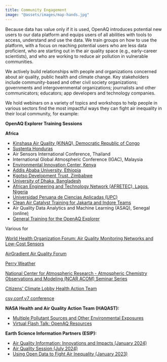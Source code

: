 ```yaml
---
title: Community Engagement
image: "@assets/images/map-hands.jpg"
---
```

Because data has value only if it is used, OpenAQ introduces potential new users to our data platform and equips users of all abilities with tools to access, understand and use the data. We train groups on how to use the platform, with a focus on reaching potential users who are less data proficient, who are starting out in the air quality space (e.g., early-career scientists), and who are working to reduce air pollution in vulnerable communities.

We actively build relationships with people and organizations concerned about air quality, public health and climate change. Key stakeholders include community-based and other civil society organizations; governments and intergovernmental organizations; journalists and other communicators; educators; app developers and technology companies.

We hold webinars on a variety of topics and workshops to help people in various sectors find the most impactful ways they can fight air inequality in their local community, for example:



**OpenAQ Explorer Training Sessions**

**Africa**

* [Kinshasa Air Quality (KINAQ), Democratic Republic of Congo](https://youtu.be/dPhMEm7B9jo)
* [Sustenta Honduras](https://youtu.be/XsoPuv55QLU)
* Air Sensors International Conference, Thailand
* International Global Atmospheric Conference (IGAC), Malaysia
* [Environmental Innovation Center, Kenya](https://youtu.be/gvojpTr_eeY)
* [Addis Ababa University, Ethiopia](https://youtu.be/N917FHY9LRw)
* [Kgotso Development Trust, Zimbabwe](https://youtu.be/CAk40VlzBj0)
* [University of Dhaka, Bangladesh](https://youtu.be/GBw7vGohSJI)
* [African Engineering and Technology Network (AFRETEC), Lagos, Nigeria](https://www.youtube.com/watch?v=FPWpmkrbCRI)
* [Universidad Peruana de Ciencias Aplicadas (UPC)](https://youtu.be/8zRoWhloMA4?feature=shared)
* [Clean Air Catalyst Training for Jakarta and Indore Teams](<>)
* [](https://youtu.be/lQYBgi5WGpw)Air Quality Data Analytics and Machine Learning (ASAQ), Senegal (online[)](https://youtu.be/lQYBgi5WGpw)
* [General Training for the OpenAQ Explorer](<>)[](https://youtu.be/GBw7vGohSJI)[](https://youtu.be/CAk40VlzBj0)[](https://youtu.be/N917FHY9LRw)[](https://youtu.be/gvojpTr_eeY)

Various for

[World Health Organization Forum: Air Quality Monitoring Networks and Low-Cost Sensors](https://youtu.be/nIQVeVlE2qU?feature=shared&t=2688)

[AirGradient Air Quality Forum](https://www.youtube.com/watch?v=UV00VTA8CkM)

[Perry Weather](https://perryweather.com/resources/understanding-air-quality-webinar/)[](<>)

[National Center for Atmospheric Research - Atmospheric Chemistry Observations and Modeling (NCAR ACOM) Seminar Series](https://www.youtube.com/watch?v=t0Scl9kE_1g)

[Citizens' Climate Lobby Health Action Team](https://www.youtube.com/watch?v=Li3YQkDK3bg)

[csv,conf,v7 conference](https://www.youtube.com/watch?v=nUBiiNEkXuE)



**NASA Health and Air Quality Action Team (HAQAST):** 

* [Multiple Pollutant Sources and Other Environmental Exposures](https://www.youtube.com/watch?v=B4u0jQa5to8&t=1537s)
* [Virtual Flash Talk: OpenAQ Resources](https://haqast.org/haqast-showcase-2025/#virtualflashtalks)[](https://www.youtube.com/watch?v=B4u0jQa5to8&t=1537s)



**Earth Science Information Partners (ESIP):**

* [Air Quality Information: Innovations and Impacts (January 2024)](https://www.youtube.com/watch?v=nsandPI9vBA)
* [Air Quality Session (July 2024)](https://youtu.be/uVzC2vmBtYE?feature=shared&t=2236)
* [Using Open Data to Fight Air Inequality (January 2023)](https://www.youtube.com/watch?v=Eh1itk7vSgM&list=PL8X9E6I5_i8gA_VHWtcLa8qXknTyO_o7v&index=20)
